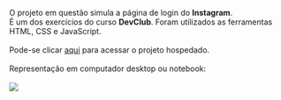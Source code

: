 <p>O projeto em questão simula a página de login do <b>Instagram</b>.
  <br>
É um dos exercícios do curso <b>DevClub</b>. Foram utilizados as ferramentas HTML, CSS e JavaScript.
<br>
<br>
Pode-se clicar <a href="https://pjinsta.netlify.app/">aqui</a> para acessar o projeto hospedado.
<br>
<br>
Representação em computador desktop ou notebook:
<br>
  <br>
<img src="https://i.imgur.com/r8Ot4DE.png">

</p>
